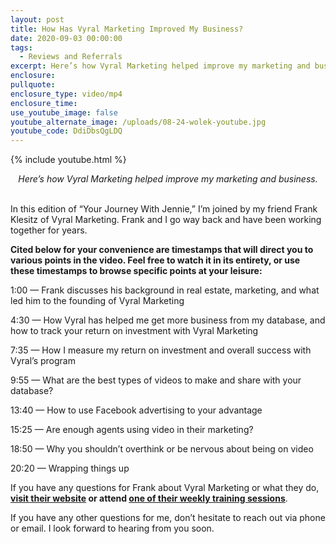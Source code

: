 ```yaml
---
layout: post
title: How Has Vyral Marketing Improved My Business?
date: 2020-09-03 00:00:00
tags:
  - Reviews and Referrals
excerpt: Here’s how Vyral Marketing helped improve my marketing and business.
enclosure:
pullquote:
enclosure_type: video/mp4
enclosure_time:
use_youtube_image: false
youtube_alternate_image: /uploads/08-24-wolek-youtube.jpg
youtube_code: DdiDbsQgLDQ
---
```


{% include youtube.html %}

<center><em>Here&rsquo;s how Vyral Marketing helped improve my marketing and business.</em></center>

<br>In this edition of “Your Journey With Jennie,” I’m joined by my friend Frank Klesitz of Vyral Marketing. Frank and I go way back and have been working together for years.

**Cited below for your convenience are timestamps that will direct you to various points in the video. Feel free to watch it in its entirety, or use these timestamps to browse specific points at your leisure:**

1:00 — Frank discusses his background in real estate, marketing, and what led him to the founding of Vyral Marketing

4:30 — How Vyral has helped me get more business from my database, and how to track your return on investment with Vyral Marketing

7:35 — How I measure my return on investment and overall success with Vyral’s program

9:55 — What are the best types of videos to make and share with your database?

13:40 — How to use Facebook advertising to your advantage

15:25 — Are enough agents using video in their marketing?

18:50 — Why you shouldn’t overthink or be nervous about being on video

20:20 — Wrapping things up

If you have any questions for Frank about Vyral Marketing or what they do, **<u><a target="_blank" rel="noopener" href="http://www.getvyral.com">visit their website</a></u> or attend <u><a target="_blank" rel="noopener" href="https://www.getvyral.com/classroom">one of their weekly training sessions</a></u>**.

If you have any other questions for me, don’t hesitate to reach out via phone or email. I look forward to hearing from you soon.